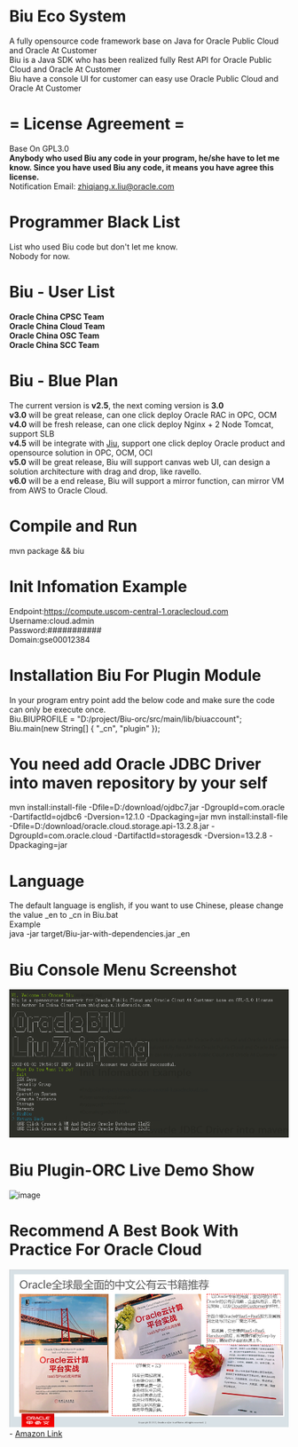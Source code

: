# Biu Eco System

A fully opensource code framework base on Java for Oracle Public Cloud and Oracle At Customer<br />
Biu is a Java SDK who has been realized fully Rest API for Oracle Public Cloud and Oracle At Customer<br />
Biu have a console UI for customer can easy use Oracle Public Cloud and Oracle At Customer

# = License Agreement =
Base On GPL3.0<br/>
**Anybody who used Biu any code in your program, he/she have to let me know. Since you have used Biu any code, it means you have agree this license.**<br/>
Notification Email: zhiqiang.x.liu@oracle.com

# Programmer Black List
List who used Biu code but don't let me know.<br/>
Nobody for now.

# Biu - User List
**Oracle China CPSC Team**<br />
**Oracle China Cloud Team**<br />
**Oracle China OSC Team**<br />
**Oracle China SCC Team**<br />

# Biu - Blue Plan
The current version is **v2.5**, the next coming version is **3.0**<br/>
**v3.0** will be great release, can one click deploy Oracle RAC in OPC, OCM<br/>
**v4.0** will be fresh release, can one click deploy Nginx + 2 Node Tomcat, support SLB<br/>
**v4.5** will be integrate with <a href="https://github.com/guangleibao/jiu">Jiu</a>, support one click deploy Oracle product and opensource solution in OPC, OCM, OCI<br/>
**v5.0** will be great release, Biu will support canvas web UI, can design a solution architecture with drag and drop, like ravello.<br/>
**v6.0** will be a end release, Biu will support a mirror function, can mirror VM from AWS to Oracle Cloud.<br/>

# Compile and Run
mvn package && biu<br/>

# Init Infomation Example
Endpoint:https://compute.uscom-central-1.oraclecloud.com<br />
Username:cloud.admin<br />
Password:###########<br />
Domain:gse00012384<br />

# Installation Biu For Plugin Module
In your program entry point add the below code and make sure the code can only be execute once.<br/>
Biu.BIUPROFILE = "D:/project/Biu-orc/src/main/lib/biuaccount";<br/>
Biu.main(new String[] { "_cn", "plugin" });<br/>     

# You need add Oracle JDBC Driver into maven repository by your self
mvn install:install-file -Dfile=D:/download/ojdbc7.jar -DgroupId=com.oracle -DartifactId=ojdbc6 -Dversion=12.1.0 -Dpackaging=jar
mvn install:install-file -Dfile=D:/download/oracle.cloud.storage.api-13.2.8.jar -DgroupId=com.oracle.cloud -DartifactId=storagesdk -Dversion=13.2.8 -Dpackaging=jar

# Language
The default language is english, if you want to use Chinese, please change the value _en to _cn in Biu.bat<br />
Example<br />
java -jar target/Biu-jar-with-dependencies.jar _en

# Biu Console Menu Screenshot
![image](https://github.com/oraclechina/Biu/blob/master/images/biu_logo.png)

# Biu Plugin-ORC Live Demo Show
![image](https://github.com/oraclechina/Biu/blob/master/images/Biu演示2.gif)

# Recommend A Best Book With Practice For Oracle Cloud
![image](https://github.com/oraclechina/Biu/blob/master/images/book.png) - <a href="https://www.amazon.cn/dp/B075SZFSZL/ref=sr_1_1?ie=UTF8&qid=1515512395&sr=8-1&keywords=oracle+iaas+and+paas" target="_blank">Amazon Link</a>
